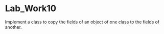 # Lab_Work10

Implement a class to copy the fields of an object of one class to the fields of another.
